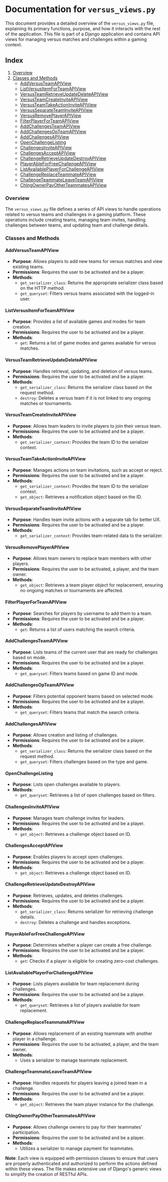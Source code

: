# Documentation for `versus_views.py`

This document provides a detailed overview of the `versus_views.py` file, explaining its primary functions, purpose, and how it interacts with the rest of the application. This file is part of a Django application and contains API views for managing versus matches and challenges within a gaming context.

## Index

1. [Overview](#overview)
2. [Classes and Methods](#classes-and-methods)
    - [AddVersusTeamAPIView](#addversusteamapiview)
    - [ListVersusItemForTeamAPIView](#listversusitemforteamapiview)
    - [VersusTeamRetrieveUpdateDeleteAPIView](#versusteamretrievedeleteupdateapiview)
    - [VersusTeamCreateInviteAPIView](#versusteamcreateinviteapiview)
    - [VersusTeamTakeActionInviteAPIView](#versusteamtakeactioninviteapiview)
    - [VersusSeparateTeamInviteAPIView](#versusseparateteaminviteapiview)
    - [VersusRemovePlayerAPIView](#versusremoveplayerapiview)
    - [FilterPlayerForTeamAPIView](#filterplayerforteampiview)
    - [AddChallengesTeamAPIView](#addchallengesteampiview)
    - [AddChallengesOpTeamAPIView](#addchallengesopteampiview)
    - [AddChallengesAPIView](#addchallengesapiview)
    - [OpenChallengeListing](#openchallengelisting)
    - [ChallengesInviteAPIView](#challengesinviteapiview)
    - [ChallengesAcceptAPIView](#challengesacceptapiview)
    - [ChallengeRetrieveUpdateDestroyAPIView](#challengeretrieveupdatedestroyapiview)
    - [PlayerAbleForFreeChallengeAPIView](#playerableforfreechallengeapiview)
    - [ListAvailablePlayerForChallengeAPIView](#listavailableplayerforchallengeapiview)
    - [ChallengeReplaceTeammateAPIView](#challengereplaceteammateapiview)
    - [ChallengeTeammateLeaveTeamAPIView](#challengeteammateleaveteamapiview)
    - [ChlngOwnerPayOtherTeammatesAPIView](#chlngownerpayotherteammatesapiview)

### Overview

The `versus_views.py` file defines a series of API views to handle operations related to versus teams and challenges in a gaming platform. These operations include creating teams, managing team invites, handling challenges between teams, and updating team and challenge details.

### Classes and Methods

#### AddVersusTeamAPIView

- **Purpose**: Allows players to add new teams for versus matches and view existing teams.
- **Permissions**: Requires the user to be activated and be a player.
- **Methods**:
  - `get_serializer_class`: Returns the appropriate serializer class based on the HTTP method.
  - `get_queryset`: Filters versus teams associated with the logged-in user.

#### ListVersusItemForTeamAPIView

- **Purpose**: Provides a list of available games and modes for team creation.
- **Permissions**: Requires the user to be activated and be a player.
- **Methods**:
  - `get`: Returns a list of game modes and games available for versus matches.

#### VersusTeamRetrieveUpdateDeleteAPIView

- **Purpose**: Handles retrieval, updating, and deletion of versus teams.
- **Permissions**: Requires the user to be activated and be a player.
- **Methods**:
  - `get_serializer_class`: Returns the serializer class based on the request method.
  - `destroy`: Deletes a versus team if it is not linked to any ongoing matches or tournaments.

#### VersusTeamCreateInviteAPIView

- **Purpose**: Allows team leaders to invite players to join their versus team.
- **Permissions**: Requires the user to be activated and be a player.
- **Methods**:
  - `get_serializer_context`: Provides the team ID to the serializer context.

#### VersusTeamTakeActionInviteAPIView

- **Purpose**: Manages actions on team invitations, such as accept or reject.
- **Permissions**: Requires the user to be activated and be a player.
- **Methods**:
  - `get_serializer_context`: Provides the team ID to the serializer context.
  - `get_object`: Retrieves a notification object based on the ID.

#### VersusSeparateTeamInviteAPIView

- **Purpose**: Handles team invite actions with a separate tab for better UX.
- **Permissions**: Requires the user to be activated and be a player.
- **Methods**:
  - `get_serializer_context`: Provides team-related data to the serializer.

#### VersusRemovePlayerAPIView

- **Purpose**: Allows team owners to replace team members with other players.
- **Permissions**: Requires the user to be activated, a player, and the team owner.
- **Methods**:
  - `get_object`: Retrieves a team player object for replacement, ensuring no ongoing matches or tournaments are affected.

#### FilterPlayerForTeamAPIView

- **Purpose**: Searches for players by username to add them to a team.
- **Permissions**: Requires the user to be activated and be a player.
- **Methods**:
  - `get`: Returns a list of users matching the search criteria.

#### AddChallengesTeamAPIView

- **Purpose**: Lists teams of the current user that are ready for challenges based on mode.
- **Permissions**: Requires the user to be activated and be a player.
- **Methods**:
  - `get_queryset`: Filters teams based on game ID and mode.

#### AddChallengesOpTeamAPIView

- **Purpose**: Filters potential opponent teams based on selected mode.
- **Permissions**: Requires the user to be activated and be a player.
- **Methods**:
  - `get_queryset`: Filters teams that match the search criteria.

#### AddChallengesAPIView

- **Purpose**: Allows creation and listing of challenges.
- **Permissions**: Requires the user to be activated and be a player.
- **Methods**:
  - `get_serializer_class`: Returns the serializer class based on the request method.
  - `get_queryset`: Filters challenges based on the type and game.

#### OpenChallengeListing

- **Purpose**: Lists open challenges available to players.
- **Methods**:
  - `get_queryset`: Retrieves a list of open challenges based on filters.

#### ChallengesInviteAPIView

- **Purpose**: Manages team challenge invites for leaders.
- **Permissions**: Requires the user to be activated and be a player.
- **Methods**:
  - `get_object`: Retrieves a challenge object based on ID.

#### ChallengesAcceptAPIView

- **Purpose**: Enables players to accept open challenges.
- **Permissions**: Requires the user to be activated and be a player.
- **Methods**:
  - `get_object`: Retrieves a challenge object based on ID.

#### ChallengeRetrieveUpdateDestroyAPIView

- **Purpose**: Retrieves, updates, and deletes challenges.
- **Permissions**: Requires the user to be activated and be a player.
- **Methods**:
  - `get_serializer_class`: Returns serializer for retrieving challenge details.
  - `destroy`: Deletes a challenge and handles exceptions.

#### PlayerAbleForFreeChallengeAPIView

- **Purpose**: Determines whether a player can create a free challenge.
- **Permissions**: Requires the user to be activated and be a player.
- **Methods**:
  - `get`: Checks if a player is eligible for creating zero-cost challenges.

#### ListAvailablePlayerForChallengeAPIView

- **Purpose**: Lists players available for team replacement during challenges.
- **Permissions**: Requires the user to be activated and be a player.
- **Methods**:
  - `get_queryset`: Retrieves a list of players available for team replacement.

#### ChallengeReplaceTeammateAPIView

- **Purpose**: Allows replacement of an existing teammate with another player in a challenge.
- **Permissions**: Requires the user to be activated, a player, and the team owner.
- **Methods**:
  - Uses a serializer to manage teammate replacement.

#### ChallengeTeammateLeaveTeamAPIView

- **Purpose**: Handles requests for players leaving a joined team in a challenge.
- **Permissions**: Requires the user to be activated and be a player.
- **Methods**:
  - `get_object`: Retrieves the team player instance for the challenge.

#### ChlngOwnerPayOtherTeammatesAPIView

- **Purpose**: Allows challenge owners to pay for their teammates' participation.
- **Permissions**: Requires the user to be activated and be a player.
- **Methods**:
  - Utilizes a serializer to manage payment for teammates.

**Note**: Each view is equipped with permission classes to ensure that users are properly authenticated and authorized to perform the actions defined within these views. The file makes extensive use of Django's generic views to simplify the creation of RESTful APIs.